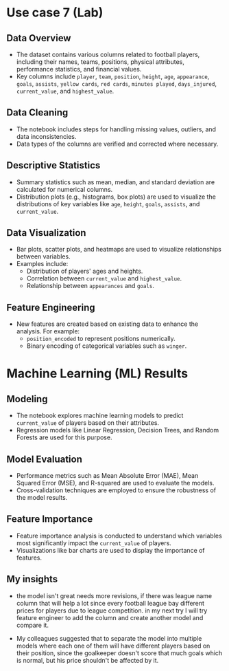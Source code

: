 # Use case 7 (Lab)

## **Data Overview**
- The dataset contains various columns related to football players, including their names, teams, positions, physical attributes, performance statistics, and financial values.
- Key columns include `player`, `team`, `position`, `height`, `age`, `appearance`, `goals`, `assists`, `yellow cards`, `red cards`, `minutes played`, `days_injured`, `current_value`, and `highest_value`.

## **Data Cleaning**
- The notebook includes steps for handling missing values, outliers, and data inconsistencies.
- Data types of the columns are verified and corrected where necessary.

## **Descriptive Statistics**
- Summary statistics such as mean, median, and standard deviation are calculated for numerical columns.
- Distribution plots (e.g., histograms, box plots) are used to visualize the distributions of key variables like `age`, `height`, `goals`, `assists`, and `current_value`.

## **Data Visualization**
- Bar plots, scatter plots, and heatmaps are used to visualize relationships between variables.
- Examples include:
  - Distribution of players' ages and heights.
  - Correlation between `current_value` and `highest_value`.
  - Relationship between `appearances` and `goals`.

## **Feature Engineering**
- New features are created based on existing data to enhance the analysis. For example:
  - `position_encoded` to represent positions numerically.
  - Binary encoding of categorical variables such as `winger`.

# Machine Learning (ML) Results

## **Modeling**
- The notebook explores machine learning models to predict `current_value` of players based on their attributes.
- Regression models like Linear Regression, Decision Trees, and Random Forests are used for this purpose.

## **Model Evaluation**
- Performance metrics such as Mean Absolute Error (MAE), Mean Squared Error (MSE), and R-squared are used to evaluate the models.
- Cross-validation techniques are employed to ensure the robustness of the model results.

## **Feature Importance**
- Feature importance analysis is conducted to understand which variables most significantly impact the `current_value` of players.
- Visualizations like bar charts are used to display the importance of features.
## **My insights**
- the model isn't great needs more revisions, if there was league name column that will help a lot since every football league bay different prices for players due to league competition.
in my next try I will try feature engineer to add the column and create another model and compare it. 

- My colleagues suggested that to separate the model into multiple models where each one of them will have different players based on their position, since the goalkeeper doesn't score that much goals which is normal, but his price shouldn't be affected by it.
